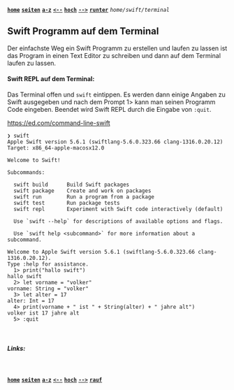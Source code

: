 <!-- Navigation top -->
[__`home`__][home] [__`seiten`__][seiten] [__`a-z`__][content] [__`<--`__][left] [__`hoch`__][up] [__`-->`__][right] [__`runter`__][bottom] _`home/swift/terminal`_

<!-- Navigation links -->
[home]:    ./home
[seiten]:  ./wiki-pages
[content]: ./wiki-content-az
[left]:    ./swift-terminal
[up]:      ./home
[right]:   ./swift-terminal
[top]:     #
[bottom]:  #links

<!-- CONTENT START ############################################## -->

## Swift Programm auf dem Terminal

Der einfachste Weg ein Swift Programm zu erstellen und laufen zu lassen ist das Program in einen Text Editor zu schreiben und dann auf dem Terminal laufen zu lassen.

#### Swift REPL auf dem Terminal: 
  
Das Terminal offen und `swift` eintippen.
Es werden dann einige Angaben zu Swift ausgegeben und nach dem Prompt 1> kann man seinen Programm Code eingeben. Beendet wird Swift REPL durch die Eingabe von `:quit`.

https://ed.com/command-line-swift

```
❯ swift
Apple Swift version 5.6.1 (swiftlang-5.6.0.323.66 clang-1316.0.20.12)
Target: x86_64-apple-macosx12.0

Welcome to Swift!

Subcommands:

  swift build      Build Swift packages
  swift package    Create and work on packages
  swift run        Run a program from a package
  swift test       Run package tests
  swift repl       Experiment with Swift code interactively (default)

  Use `swift --help` for descriptions of available options and flags.

  Use `swift help <subcommand>` for more information about a subcommand.

Welcome to Apple Swift version 5.6.1 (swiftlang-5.6.0.323.66 clang-1316.0.20.12).
Type :help for assistance.
  1> print("hallo swift")
hallo swift
  2> let vorname = "volker"
vorname: String = "volker"
  3> let alter = 17
alter: Int = 17
  4> print(vorname + " ist " + String(alter) + " jahre alt")
volker ist 17 jahre alt
  5> :quit
``` 

<!-- Content navigation -->
[](#) [](#) [](#)

<!-- ToDos -->
<!-- 
-->

<!--
### CHAPTER

#### SUBCHAPTER
-->

<!-- Program code -->
<!--
```swift
// Programmcode
```
-->

<!-- CONTENT END ############################################## -->

<!-- Comment [__`rauf`__][top] [__`runter`__][bottom] -->

<!-- Links --> <br>
##### Links:
<!--   
[`doku`](, "Apple Dokumentation")
[`buch`](, "Swift.org Buch")
[`"TEXT"`](LINK) _<sub>`by AUTHOR, YEAR`</sub>_
-->

<!---
##### Videos:
[`"TEXT"`](LINK) _<sub>`by AUTHOR, YEAR, Xmin`</sub>_
--->

<!-- Navigation bottom --> <br>
<!-- ###### <sub>_</sub> Ersatz Sprungmarke, wenn keine Links -->
[__`home`__][home] [__`seiten`__][seiten] [__`a-z`__][content] [__`<--`__][left] [__`hoch`__][up] [__`-->`__][right] [__`rauf`__][top]